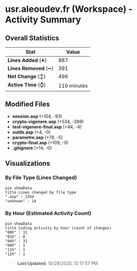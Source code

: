 # usr.aleoudev.fr (Workspace) - Activity Summary 

## Overall Statistics

| Stat                   | Value                                                             |
| ---------------------- | ----------------------------------------------------------------- |
| **Lines Added** (➕)   | 887                                          |
| **Lines Removed** (➖) | 391                                        |
| **Net Change** (↕)    | 496                |
| **Active Time** (⌚)   | 110 minutes |


## Modified Files
- **session.asp** (+104, -93)
- **crypto-vigenere.asp** (+534, -289)
- **test-vigenere-final.asp** (+44, -4)
- **outils.asp** (+4, -0)
- **parametre.asp** (+78, -5)
- **crypto-final.asp** (+109, -0)
- **.gitignore** (+14, -0)

## Visualizations

### By File Type (Lines Changed)

```mermaid
pie showData
title Lines changed by file type
".asp" : 1264
"unknown" : 14
```

### By Hour (Estimated Activity Count)

```mermaid
pie showData
title Coding activity by hour (count of changes)
"00h" : 31
"01h" : 8
"04h" : 31
"09h" : 1
"11h" : 1
"12h" : 1
```


> **Last Updated:** 10/28/2025, 12:17:57 PM